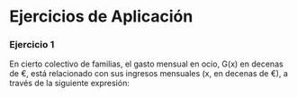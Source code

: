 # Ejercicios de Aplicación

### Ejercicio 1

En cierto colectivo de familias, el gasto mensual en ocio, G(x) en decenas de €, está relacionado con sus ingresos mensuales (x, en decenas de €), a través de la siguiente expresión:

